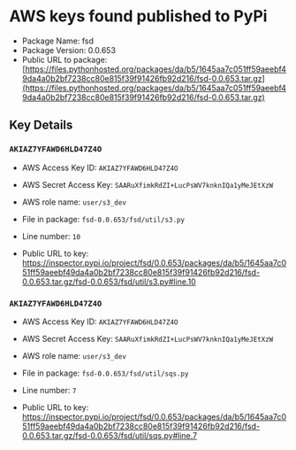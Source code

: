 # AWS keys found published to PyPi

* Package Name: fsd
* Package Version: 0.0.653
* Public URL to package: [https://files.pythonhosted.org/packages/da/b5/1645aa7c051ff59aeebf49da4a0b2bf7238cc80e815f39f91426fb92d216/fsd-0.0.653.tar.gz](https://files.pythonhosted.org/packages/da/b5/1645aa7c051ff59aeebf49da4a0b2bf7238cc80e815f39f91426fb92d216/fsd-0.0.653.tar.gz)

## Key Details

### `AKIAZ7YFAWD6HLD47Z4O`

* AWS Access Key ID: `AKIAZ7YFAWD6HLD47Z4O`
* AWS Secret Access Key: `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` 
* AWS role name: `user/s3_dev`
* File in package: `fsd-0.0.653/fsd/util/s3.py`
* Line number: `10`

* Public URL to key: https://inspector.pypi.io/project/fsd/0.0.653/packages/da/b5/1645aa7c051ff59aeebf49da4a0b2bf7238cc80e815f39f91426fb92d216/fsd-0.0.653.tar.gz/fsd-0.0.653/fsd/util/s3.py#line.10



### `AKIAZ7YFAWD6HLD47Z4O`

* AWS Access Key ID: `AKIAZ7YFAWD6HLD47Z4O`
* AWS Secret Access Key: `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` 
* AWS role name: `user/s3_dev`
* File in package: `fsd-0.0.653/fsd/util/sqs.py`
* Line number: `7`

* Public URL to key: https://inspector.pypi.io/project/fsd/0.0.653/packages/da/b5/1645aa7c051ff59aeebf49da4a0b2bf7238cc80e815f39f91426fb92d216/fsd-0.0.653.tar.gz/fsd-0.0.653/fsd/util/sqs.py#line.7



